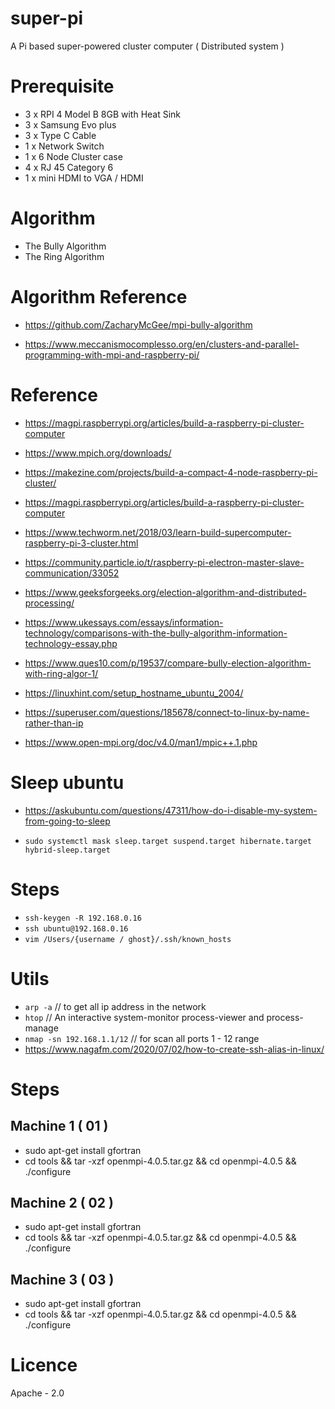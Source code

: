 # super-pi

A Pi based super-powered cluster computer ( Distributed system )

# Prerequisite

- 3 x RPI 4 Model B 8GB with Heat Sink
- 3 x Samsung Evo plus
- 3 x Type C Cable
- 1 x Network Switch
- 1 x 6 Node Cluster case
- 4 x RJ 45 Category 6
- 1 x mini HDMI to VGA / HDMI

# Algorithm

- The Bully Algorithm
- The Ring Algorithm

# Algorithm Reference

- https://github.com/ZacharyMcGee/mpi-bully-algorithm

- https://www.meccanismocomplesso.org/en/clusters-and-parallel-programming-with-mpi-and-raspberry-pi/

# Reference

- https://magpi.raspberrypi.org/articles/build-a-raspberry-pi-cluster-computer

- https://www.mpich.org/downloads/

- https://makezine.com/projects/build-a-compact-4-node-raspberry-pi-cluster/

- https://magpi.raspberrypi.org/articles/build-a-raspberry-pi-cluster-computer

- https://www.techworm.net/2018/03/learn-build-supercomputer-raspberry-pi-3-cluster.html

- https://community.particle.io/t/raspberry-pi-electron-master-slave-communication/33052

- https://www.geeksforgeeks.org/election-algorithm-and-distributed-processing/

- https://www.ukessays.com/essays/information-technology/comparisons-with-the-bully-algorithm-information-technology-essay.php

- https://www.ques10.com/p/19537/compare-bully-election-algorithm-with-ring-algor-1/

- https://linuxhint.com/setup_hostname_ubuntu_2004/

- https://superuser.com/questions/185678/connect-to-linux-by-name-rather-than-ip

- https://www.open-mpi.org/doc/v4.0/man1/mpic++.1.php

# Sleep ubuntu

- https://askubuntu.com/questions/47311/how-do-i-disable-my-system-from-going-to-sleep

- `sudo systemctl mask sleep.target suspend.target hibernate.target hybrid-sleep.target`

# Steps

- `ssh-keygen -R 192.168.0.16`
- `ssh ubuntu@192.168.0.16`
- `vim /Users/{username / ghost}/.ssh/known_hosts`

# Utils

- `arp -a` // to get all ip address in the network
- `htop` // An interactive system-monitor process-viewer and process-manage
- `nmap -sn 192.168.1.1/12` // for scan all ports 1 - 12 range
- https://www.nagafm.com/2020/07/02/how-to-create-ssh-alias-in-linux/

# Steps

## Machine 1 ( 01 )

- sudo apt-get install gfortran
- cd tools && tar -xzf openmpi-4.0.5.tar.gz && cd openmpi-4.0.5 && ./configure

## Machine 2 ( 02 )

- sudo apt-get install gfortran
- cd tools && tar -xzf openmpi-4.0.5.tar.gz && cd openmpi-4.0.5 && ./configure

## Machine 3 ( 03 )

- sudo apt-get install gfortran
- cd tools && tar -xzf openmpi-4.0.5.tar.gz && cd openmpi-4.0.5 && ./configure

# Licence

Apache - 2.0
